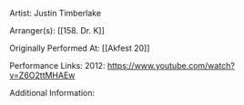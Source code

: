 Artist: Justin Timberlake

  

Arranger(s): [[158. Dr. K]]

  

Originally Performed At: [[Akfest 20]]

  

Performance Links:
2012: https://www.youtube.com/watch?v=Z6O2ttMHAEw

  

Additional Information: